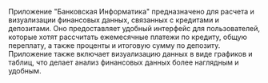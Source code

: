 Приложение "Банковская Информатика" предназначено для расчета и визуализации финансовых данных, связанных с кредитами и депозитами. Оно предоставляет удобный интерфейс для пользователей, которые хотят рассчитать ежемесячные платежи по кредиту, общую переплату, а также проценты и итоговую сумму по депозиту. Приложение также включает визуализацию данных в виде графиков и таблиц, что делает анализ финансовых данных более наглядным и удобным.
